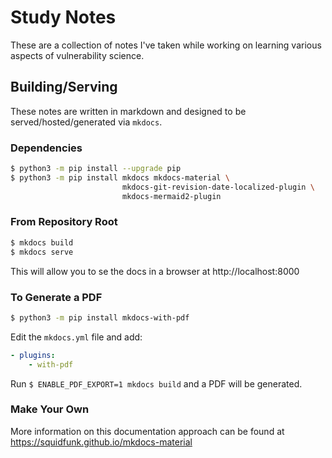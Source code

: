 # Study Notes

These are a collection of notes I've taken while working on learning various aspects of vulnerability science.

## Building/Serving

These notes are written in markdown and designed to be served/hosted/generated via `mkdocs`.

### Dependencies

```bash
$ python3 -m pip install --upgrade pip
$ python3 -m pip install mkdocs mkdocs-material \
                         mkdocs-git-revision-date-localized-plugin \
                         mkdocs-mermaid2-plugin
```

### From Repository Root

```bash
$ mkdocs build
$ mkdocs serve
```

This will allow you to se the docs in a browser at http://localhost:8000

### To Generate a PDF

```bash
$ python3 -m pip install mkdocs-with-pdf
```

Edit the `mkdocs.yml` file and add:

```yaml
- plugins:
    - with-pdf
```

Run `$ ENABLE_PDF_EXPORT=1 mkdocs build` and a PDF will be generated.


### Make Your Own

More information on this documentation approach can be found at https://squidfunk.github.io/mkdocs-material


